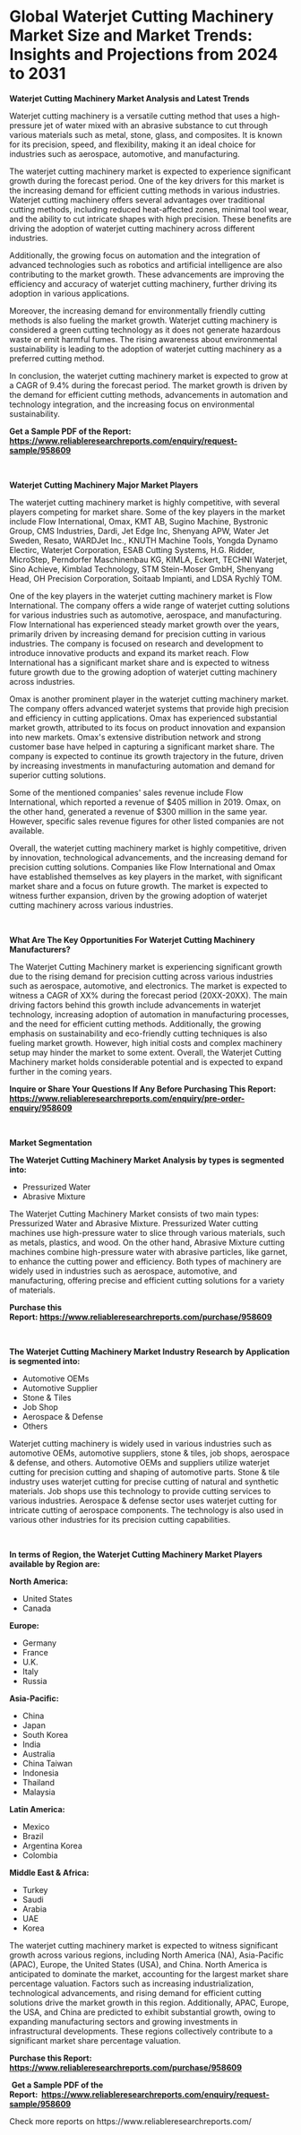 <p><h1>Global Waterjet Cutting Machinery Market Size and Market Trends: Insights and Projections from 2024 to 2031</h1></p><p><strong>Waterjet Cutting Machinery Market Analysis and Latest Trends</strong></p>
<p><p>Waterjet cutting machinery is a versatile cutting method that uses a high-pressure jet of water mixed with an abrasive substance to cut through various materials such as metal, stone, glass, and composites. It is known for its precision, speed, and flexibility, making it an ideal choice for industries such as aerospace, automotive, and manufacturing.</p><p>The waterjet cutting machinery market is expected to experience significant growth during the forecast period. One of the key drivers for this market is the increasing demand for efficient cutting methods in various industries. Waterjet cutting machinery offers several advantages over traditional cutting methods, including reduced heat-affected zones, minimal tool wear, and the ability to cut intricate shapes with high precision. These benefits are driving the adoption of waterjet cutting machinery across different industries.</p><p>Additionally, the growing focus on automation and the integration of advanced technologies such as robotics and artificial intelligence are also contributing to the market growth. These advancements are improving the efficiency and accuracy of waterjet cutting machinery, further driving its adoption in various applications.</p><p>Moreover, the increasing demand for environmentally friendly cutting methods is also fueling the market growth. Waterjet cutting machinery is considered a green cutting technology as it does not generate hazardous waste or emit harmful fumes. The rising awareness about environmental sustainability is leading to the adoption of waterjet cutting machinery as a preferred cutting method.</p><p>In conclusion, the waterjet cutting machinery market is expected to grow at a CAGR of 9.4% during the forecast period. The market growth is driven by the demand for efficient cutting methods, advancements in automation and technology integration, and the increasing focus on environmental sustainability.</p></p>
<p><strong>Get a Sample PDF of the Report:&nbsp; <a href="https://www.reliableresearchreports.com/enquiry/request-sample/958609">https://www.reliableresearchreports.com/enquiry/request-sample/958609</a></strong></p>
<p>&nbsp;</p>
<p><strong>Waterjet Cutting Machinery Major Market Players</strong></p>
<p><p>The waterjet cutting machinery market is highly competitive, with several players competing for market share. Some of the key players in the market include Flow International, Omax, KMT AB, Sugino Machine, Bystronic Group, CMS Industries, Dardi, Jet Edge Inc, Shenyang APW, Water Jet Sweden, Resato, WARDJet Inc., KNUTH Machine Tools, Yongda Dynamo Electirc, Waterjet Corporation, ESAB Cutting Systems, H.G. Ridder, MicroStep, Perndorfer Maschinenbau KG, KIMLA, Eckert, TECHNI Waterjet, Sino Achieve, Kimblad Technology, STM Stein-Moser GmbH, Shenyang Head, OH Precision Corporation, Soitaab Impianti, and LDSA Rychlý TOM.</p><p>One of the key players in the waterjet cutting machinery market is Flow International. The company offers a wide range of waterjet cutting solutions for various industries such as automotive, aerospace, and manufacturing. Flow International has experienced steady market growth over the years, primarily driven by increasing demand for precision cutting in various industries. The company is focused on research and development to introduce innovative products and expand its market reach. Flow International has a significant market share and is expected to witness future growth due to the growing adoption of waterjet cutting machinery across industries.</p><p>Omax is another prominent player in the waterjet cutting machinery market. The company offers advanced waterjet systems that provide high precision and efficiency in cutting applications. Omax has experienced substantial market growth, attributed to its focus on product innovation and expansion into new markets. Omax's extensive distribution network and strong customer base have helped in capturing a significant market share. The company is expected to continue its growth trajectory in the future, driven by increasing investments in manufacturing automation and demand for superior cutting solutions.</p><p>Some of the mentioned companies' sales revenue include Flow International, which reported a revenue of $405 million in 2019. Omax, on the other hand, generated a revenue of $300 million in the same year. However, specific sales revenue figures for other listed companies are not available.</p><p>Overall, the waterjet cutting machinery market is highly competitive, driven by innovation, technological advancements, and the increasing demand for precision cutting solutions. Companies like Flow International and Omax have established themselves as key players in the market, with significant market share and a focus on future growth. The market is expected to witness further expansion, driven by the growing adoption of waterjet cutting machinery across various industries.</p></p>
<p>&nbsp;</p>
<p><strong>What Are The Key Opportunities For Waterjet Cutting Machinery Manufacturers?</strong></p>
<p><p>The Waterjet Cutting Machinery market is experiencing significant growth due to the rising demand for precision cutting across various industries such as aerospace, automotive, and electronics. The market is expected to witness a CAGR of XX% during the forecast period (20XX-20XX). The main driving factors behind this growth include advancements in waterjet technology, increasing adoption of automation in manufacturing processes, and the need for efficient cutting methods. Additionally, the growing emphasis on sustainability and eco-friendly cutting techniques is also fueling market growth. However, high initial costs and complex machinery setup may hinder the market to some extent. Overall, the Waterjet Cutting Machinery market holds considerable potential and is expected to expand further in the coming years.</p></p>
<p><strong>Inquire or Share Your Questions If Any Before Purchasing This Report: <a href="https://www.reliableresearchreports.com/enquiry/pre-order-enquiry/958609">https://www.reliableresearchreports.com/enquiry/pre-order-enquiry/958609</a></strong></p>
<p>&nbsp;</p>
<p><strong>Market Segmentation</strong></p>
<p><strong>The Waterjet Cutting Machinery Market Analysis by types is segmented into:</strong></p>
<p><ul><li>Pressurized Water</li><li>Abrasive Mixture</li></ul></p>
<p><p>The Waterjet Cutting Machinery Market consists of two main types: Pressurized Water and Abrasive Mixture. Pressurized Water cutting machines use high-pressure water to slice through various materials, such as metals, plastics, and wood. On the other hand, Abrasive Mixture cutting machines combine high-pressure water with abrasive particles, like garnet, to enhance the cutting power and efficiency. Both types of machinery are widely used in industries such as aerospace, automotive, and manufacturing, offering precise and efficient cutting solutions for a variety of materials.</p></p>
<p><strong>Purchase this Report:&nbsp;<a href="https://www.reliableresearchreports.com/purchase/958609">https://www.reliableresearchreports.com/purchase/958609</a></strong></p>
<p>&nbsp;</p>
<p><strong>The Waterjet Cutting Machinery Market Industry Research by Application is segmented into:</strong></p>
<p><ul><li>Automotive OEMs</li><li>Automotive Supplier</li><li>Stone & Tiles</li><li>Job Shop</li><li>Aerospace & Defense</li><li>Others</li></ul></p>
<p><p>Waterjet cutting machinery is widely used in various industries such as automotive OEMs, automotive suppliers, stone & tiles, job shops, aerospace & defense, and others. Automotive OEMs and suppliers utilize waterjet cutting for precision cutting and shaping of automotive parts. Stone & tile industry uses waterjet cutting for precise cutting of natural and synthetic materials. Job shops use this technology to provide cutting services to various industries. Aerospace & defense sector uses waterjet cutting for intricate cutting of aerospace components. The technology is also used in various other industries for its precision cutting capabilities.</p></p>
<p>&nbsp;</p>
<p><strong>In terms of Region, the Waterjet Cutting Machinery Market Players available by Region are:</strong></p>
<p>
    <p> <strong> North America: </strong>
        <ul>
            <li>United States</li>
            <li>Canada</li>
        </ul>
        </p> 
    <p> <strong> Europe: </strong>
        <ul>
            <li>Germany</li>
            <li>France</li>
            <li>U.K.</li>
            <li>Italy</li>
            <li>Russia</li>
        </ul>
        </p> 
    <p> <strong> Asia-Pacific: </strong>
        <ul>
            <li>China</li>
            <li>Japan</li>
            <li>South Korea</li>
            <li>India</li>
            <li>Australia</li>
            <li>China Taiwan</li>
            <li>Indonesia</li>
            <li>Thailand</li>
            <li>Malaysia</li>
        </ul>
        </p> 
    <p> <strong> Latin America: </strong>
        <ul>
            <li>Mexico</li>
            <li>Brazil</li>
            <li>Argentina Korea</li>
            <li>Colombia</li>
        </ul>
        </p> 
    <p> <strong> Middle East & Africa: </strong>
        <ul>
            <li>Turkey</li>
            <li>Saudi</li>
            <li>Arabia</li>
            <li>UAE</li>
            <li>Korea</li>
        </ul>
    </p>
    </p>
<p><p>The waterjet cutting machinery market is expected to witness significant growth across various regions, including North America (NA), Asia-Pacific (APAC), Europe, the United States (USA), and China. North America is anticipated to dominate the market, accounting for the largest market share percentage valuation. Factors such as increasing industrialization, technological advancements, and rising demand for efficient cutting solutions drive the market growth in this region. Additionally, APAC, Europe, the USA, and China are predicted to exhibit substantial growth, owing to expanding manufacturing sectors and growing investments in infrastructural developments. These regions collectively contribute to a significant market share percentage valuation.</p></p>
<p><strong>Purchase this Report: <a href="https://www.reliableresearchreports.com/purchase/958609">https://www.reliableresearchreports.com/purchase/958609</a></strong></p>
<p>&nbsp;<strong>Get a Sample PDF of the Report:&nbsp;&nbsp;<a href="https://www.reliableresearchreports.com/enquiry/request-sample/958609">https://www.reliableresearchreports.com/enquiry/request-sample/958609</a></strong></p>
<p><strong></strong></p>
<p>Check more reports on https://www.reliableresearchreports.com/</p>